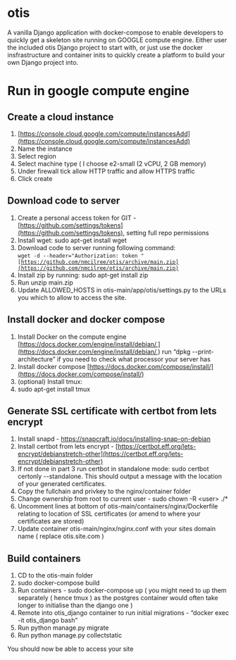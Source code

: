 # otis
A vanilla Django application with docker-compose to enable developers to quickly get a skeleton site running on GOOGLE compute engine.  Either user the included otis Django project to start with, or just use the docker insfrastructure and container inits to quickly create a platform to build your own Django project into.

# Run in google compute engine

## Create a cloud instance

1. [https://console.cloud.google.com/compute/instancesAdd](https://console.cloud.google.com/compute/instancesAdd)
2. Name the instance
3. Select region
4. Select machine type ( I choose e2-small (2 vCPU, 2 GB memory)
5. Under firewall tick allow HTTP traffic and allow HTTPS traffic
6. Click create


## Download code to server



1. Create a personal access token for GIT - [https://github.com/settings/tokens](https://github.com/settings/tokens), setting full repo permissions
2. Install wget: sudo apt-get install wget
3. Download code to server running following command:  \
<code>wget -d --header="Authorization: token <token>" [https://github.com/nmcilree/otis/archive/main.zip](https://github.com/nmcilree/otis/archive/main.zip)</code>
4. Install zip by running: sudo apt-get install zip
5. Run unzip main.zip
6. Update ALLOWED_HOSTS in otis-main/app/otis/settings.py to the URLs you which to allow to access the site.


## Install docker and docker compose



1. Install Docker on the compute engine [https://docs.docker.com/engine/install/debian/,](https://docs.docker.com/engine/install/debian/,) run “dpkg --print-architecture” if you need to check what processor your server has
2. Install docker compose [https://docs.docker.com/compose/install/](https://docs.docker.com/compose/install/)
3. (optional) Install tmux: 
4. sudo apt-get install tmux


## Generate SSL certificate with certbot from lets encrypt



1. Install snapd - https://snapcraft.io/docs/installing-snap-on-debian
2. Install certbot from lets encrypt - [https://certbot.eff.org/lets-encrypt/debianstretch-other](https://certbot.eff.org/lets-encrypt/debianstretch-other)
3. If not done in part 3 run certbot in standalone mode: sudo certbot certonly --standalone. This should output a message with the location of your generated certificates.
4. Copy the fullchain and privkey to the nginx/container folder
5. Change ownership from root to current user - sudo chown -R &lt;user> ./*
6. Uncomment lines at bottom of otis-main/containers/nginx/Dockerfile relating to location of SSL certificates (or amend to where your certificates are stored)
7. Update container otis-main/nginx/nginx.conf with your sites domain name ( replace otis.site.com ) 


## Build containers 



1. CD to the otis-main folder
2. sudo docker-compose build 
3. Run containers - sudo docker-compose up ( you might need to up them separately ( hence tmux ) as the postgres container would often take longer to initialise than the django one )
4. Remote into otis_django container to run initial migrations - “docker exec -it otis_django bash”
5. Run python manage.py migrate
6. Run python manage.py collectstatic

You should now be able to access your site
